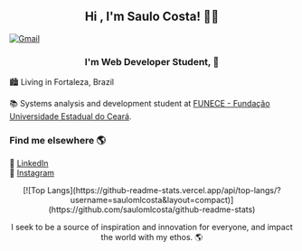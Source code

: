 <h2 align="center"> Hi  , I'm Saulo Costa! 👋💙 </h2>

[![Gmail](https://img.shields.io/badge/-Gmail-c14438?style=flat&logo=Gmail&logoColor=white)](mailto:saulomlcosta10@gmail.com)

<h3 align="center"> I'm Web Developer Student, 🚀 </h3>

:cityscape: Living in Fortaleza, Brazil <br>

📚 Systems analysis and development student at [FUNECE - Fundação Universidade Estadual do Ceará](http://www.uece.br/).

### Find me elsewhere 🌎

💼 [LinkedIn](https://www.linkedin.com/in/saulocosta10) <br>
📸 [Instagram](https://instagram.com/saulocosta10) <br>

<p align="center">[![Top Langs](https://github-readme-stats.vercel.app/api/top-langs/?username=saulomlcosta&layout=compact)](https://github.com/saulomlcosta/github-readme-stats)</p>
 
 <p align="center"> I seek to be a source of inspiration and innovation for everyone, and impact the world with my ethos. 🌎 </p>


 



